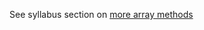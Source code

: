 See syllabus section on [more array methods](https://codeyourfuture.github.io/syllabus-master/js-core/week-05/lesson.html#more-array-methods)
